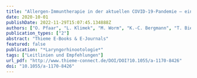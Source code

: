```yaml
---
title: "Allergen-Immuntherapie in der aktuellen COVID-19-Pandemie – ein Positionspapier von ARIA, EAACI, AeDA, GPA und DGAKI (Kurzversion) – Positionspapier der deutschen ARIA-GruppeA in Kooperation mit der österreichischen ARIA-GruppeB, der schweizerischen ARIA-GruppeC, dem Ärzteverband Deutscher Allergologen (AeDA)D, der Deutschen Gesellschaft für Allergologie und Klinische Immunologie (DGAKI)E und der Gesellschaft für Pädiatrische Allergologie (GPA)F in Kooperation mit der AG Klinische Immunologie, Allergologie und Umweltmedizin der DGHNO-KHCG und der Europäischen Akademie für Allergologie und Klinische Immunologie (EAACI)H"
date: 2020-10-01
publishDate: 2022-11-29T15:07:45.134888Z
authors: ["O. Pfaar", "L. Klimek", "M. Worm", "K.-C. Bergmann", "T. Bieber", "R. Buhl", "J. Buters", "U. Darsow", "T. Keil", "J. Kleine-Tebbe", "S. Lau", "M. Maurer", "H. Merk", "R. Mösges", "J. Saloga", "P. Staubach", "P. Stute", "K. Rabe", "U. Rabe", "C. Vogelmeier", "T. Biedermann", "K. Jung", "W. Schlenter", "J. Ring", "A. Chaker", "W. Wehrmann", "S. Becker", "N. Mülleneisen", "K. Nemat", "W. Czech", "H. Wrede", "R. Brehler", "T. Fuchs", "P.-V. Tomazic", "W. Aberer", "A. Fink-Wagner", "F. Horak", "S. Wöhrl", "V. Niederberger-Leppin", "I. Pali-Schöll", "W. Pohl", "R. Roller-Wirnsberger", "O. Spranger", "R. Valenta", "M. Akdis", "C. Akdis", "K. Hoffmann-Sommergruber", "M. Jutel", "P. Matricardi", "F. Spertini", "N. Khaltaev", "J.-P. Michel", "L. Nicod", "P. Schmid-Grendelmeier", "E. Hamelmann", "T. Jakob", "T. Werfel", "M. Wagenmann", "C. Taube", "M. Gerstlauer", "C. Vogelberg", "J. Bousquet", "T. Zuberbier"]
publication_types: ["2"]
abstract: "Thieme E-Books & E-Journals"
featured: false
publication: "*Laryngorhinootologie*"
tags: ["Leitlinien und Empfehlungen"]
url_pdf: "http://www.thieme-connect.de/DOI/DOI?10.1055/a-1170-8426"
doi: "10.1055/a-1170-8426"
---
```


